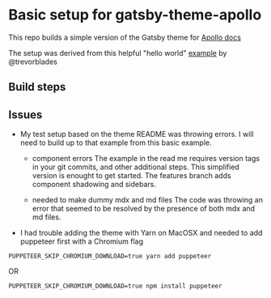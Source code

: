 
# Basic setup for gatsby-theme-apollo

This repo builds a simple version of the Gatsby theme for [Apollo docs](https://github.com/apollographql/gatsby-theme-apollo/tree/master/packages/gatsby-theme-apollo-docs)

The setup was derived from this helpful "hello world" [example](
https://codesandbox.io/s/gatsby-theme-apollo-docs-hello-world-bywp2?file=/package.json) by @trevorblades

## Build steps
<Add steps here>

## Issues

* My test setup based on the theme README was throwing errors. I will need to build up to that example from this basic example.
  * component errors
  The example in the read me requires version tags in your git commits, and other additional steps. This simplified version is enought to get started. The features branch adds component shadowing and sidebars.

  * needed to make dummy mdx and md files
  The code was throwing an error that seemed to be resolved by the presence of both mdx and md files.

* I had trouble adding the theme with Yarn on MacOSX and needed to add puppeteer first with a Chromium flag

```
PUPPETEER_SKIP_CHROMIUM_DOWNLOAD=true yarn add puppeteer
```
OR
```
PUPPETEER_SKIP_CHROMIUM_DOWNLOAD=true npm install puppeteer
```
